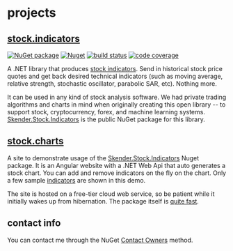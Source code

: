 # projects

## [stock.indicators](http://daveskender.github.io/Stock.Indicators)

[![NuGet package](https://img.shields.io/nuget/v/skender.stock.indicators?color=blue&logo=NuGet&label=NuGet%20Package)](https://www.nuget.org/packages/Skender.Stock.Indicators)
[![Nuget](https://img.shields.io/nuget/dt/skender.stock.indicators?logo=NuGet&label=Downloads)](https://www.nuget.org/packages/Skender.Stock.Indicators)
[![build status](https://img.shields.io/azure-devops/build/skender/5123ca47-74f2-4d67-a5d4-c4d90b8d670a/21/master?logo=AzureDevops&label=Build%20Status)](https://dev.azure.com/skender/Stock.Indicators/_build/latest?definitionId=21&branchName=master)
[![code coverage](https://img.shields.io/azure-devops/coverage/skender/stock.indicators/21?logo=AzureDevops&label=Code%20Coverage)](https://dev.azure.com/skender/Stock.Indicators/_build/latest?definitionId=21&branchName=master&view=codecoverage-tab)

A .NET library that produces [stock indicators](http://daveskender.github.io/Stock.Indicators/docs/INDICATORS.html).  Send in historical stock price quotes and get back desired technical indicators (such as moving average, relative strength, stochastic oscillator, parabolic SAR, etc).  Nothing more.

It can be used in any kind of stock analysis software.  We had private trading algorithms and charts in mind when originally creating this open library -- to support stock, cryptocurrency, forex, and machine learning systems.  [Skender.Stock.Indicators](https://www.nuget.org/packages/Skender.Stock.Indicators) is the public NuGet package for this library.

## [stock.charts](https://github.com/DaveSkender/Stock.Charts)

A site to demonstrate usage of the [Skender.Stock.Indicators](https://www.nuget.org/packages/Skender.Stock.Indicators) Nuget package.  It is an Angular website with a .NET Web Api that auto generates a stock chart.  You can add and remove indicators on the fly on the chart.  Only a few sample [indicators](http://daveskender.github.io/Stock.Indicators/docs/INDICATORS.html) are shown in this demo.

The site is hosted on a free-tier cloud web service, so be patient while it initially wakes up from hibernation.  The package itself is [quite fast](http://daveskender.github.io/Stock.Indicators/tests/performance).

## contact info

You can contact me through the NuGet [Contact Owners](https://www.nuget.org/packages/Skender.Stock.Indicators) method.
